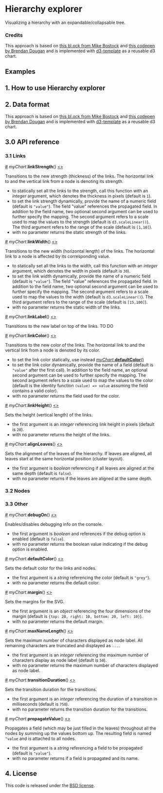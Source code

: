 # Hierarchy explorer 

Visualizing a hierarchy with an expandable/collapsable tree.

### Credits
This approach is based on [this bl.ock from Mike Bostock](https://bl.ocks.org/mbostock/1093025) and [this codepen by Brendan Dougan](https://codepen.io/brendandougan/pen/PpEzRp) and is implemented with [d3-template](https://github.com/EE2dev/d3-template) as a reusable d3 chart.

## Examples

## 1. How to use Hierarchy explorer

## 2. Data format
This approach is based on [this bl.ock from Mike Bostock](https://bl.ocks.org/mbostock/1093025) and [this codepen by Brendan Dougan](https://codepen.io/brendandougan/pen/PpEzRp) and is implemented with [d3-template](https://github.com/EE2dev/d3-template) as a reusable d3 chart.

## 3.0 API reference

### 3.1 Links
<a name="link_linkStrength" href="#link_linkStrength">#</a> <i>myChart</i>.<b>linkStrength</b>() [<>](https://github.com/ee2dev/hierarchy-explorer/blob/master/src/d3_template_reusable.js#L50 "Source")

Transitions to the new strength (thickness) of the links. The horizontal link to and the vertical link from a node is denoting its strength.
* to statically set all the links to the strength, call this function with an <i>integer</i> argument, which denotes the thickness in pixels (default is ```1```).
* to set the link strength dynamically, provide the name of a numeric field (default is ```"value"```). The field "value" references the propagated field. In addition to the field name, two optional second argument can be used to further specify the mapping. The second argument refers to a scale used to map the values to the strength (default is ```d3.scaleLinear()```). The third argument refers to the range of the scale (default is ```[1,10]```). 
* with no parameter returns the static strength of the links.

<a name="link_linkWidth" href="#link_linkWidth">#</a> <i>myChart</i>.<b>linkWidth</b>() [<>](https://github.com/ee2dev/hierarchy-explorer/blob/master/src/d3_template_reusable.js#L50 "Source")

Transitions to the new width (horizontal length) of the links. The horizontal link to a node is affected by its corresponding value. 
* to statically set all the links to the width, call this function with an <i>integer</i> argument, which denotes the width in pixels (default is ```30```).
* to set the link width dynamically, provide the name of a numeric field (default is ```"value"```). The field "value" references the propagated field. In addition to the field name, two optional second argument can be used to further specify the mapping. The second argument refers to a scale used to map the values to the width (default is ```d3.scaleLinear()```). The third argument refers to the range of the scale (default is ```[15,100]```). 
* with no parameter returns the static width of the links.

<a name="link_linkLabel" href="#link_linkLabel">#</a> <i>myChart</i>.<b>linkLabel</b>() [<>](https://github.com/ee2dev/hierarchy-explorer/blob/master/src/d3_template_reusable.js#L50 "Source")

Transitions to the new label on top of the links. 
TO DO

<a name="link_linkColor" href="#link_linkColor">#</a> <i>myChart</i>.<b>linkColor</b>() [<>](https://github.com/ee2dev/hierarchy-explorer/blob/master/src/d3_template_reusable.js#L50 "Source")

Transitions to the new color of the links. The horizontal link to and the vertical link from a node is denoted by its color.
* to set the link color statically, use instead <a href="#other_defaultColor"><i>myChart</i>.<b>defaultColor</b>()</a>
* to set the link color dynamically, provide the name of a field (default is ```"value"``` after the first call). In addition to the field name, an optional second argument can be used to further specify the mapping. The second argument refers to a scale used to map the values to the color (default is the identity function ```(value) => value``` assuming the field contains a valid color). 
* with no parameter returns the field used for the color.

<a name="link_linkHeight" href="#link_linkHeight">#</a> <i>myChart</i>.<b>linkHeight</b>() [<>](https://github.com/ee2dev/hierarchy-explorer/blob/master/src/d3_template_reusable.js#L50 "Source")

Sets the height (vertical length) of the links. 
* the first argument is an <i>integer</i> referencing link height in pixels (default is ```20```).
* with no parameter returns the height of the links.

<a name="link_alignLeaves" href="#link_alignLeaves">#</a> <i>myChart</i>.<b>alignLeaves</b>() [<>](https://github.com/ee2dev/hierarchy-explorer/blob/master/src/d3_template_reusable.js#L50 "Source")

Sets the alignment of the leaves of the hierarchy. If leaves are aligned, all leaves start at the same horizontal position (cluster layout).  
* the first argument is <i>boolean</i> referencing if all leaves are aligned at the same depth (default is ```false```).
* with no parameter returns if the leaves are aligned at the same depth.

### 3.2 Nodes

### 3.3 Other
<a name="other_debugOn" href="#other_debugOn">#</a> <i>myChart</i>.<b>debugOn</b>() [<>](https://github.com/ee2dev/hierarchy-explorer/blob/master/src/d3_template_reusable.js#L50 "Source")

Enables/disables debugging info on the console. 
* the first argument is <i>boolean</i> and references if the debug option is enabled (default is ```false```).
* with no parameter returns the boolean value indicating if the debug option is enabled.

<a name="other_defaultColor" href="#other_defaultColor">#</a> <i>myChart</i>.<b>defaultColor</b>() [<>](https://github.com/ee2dev/hierarchy-explorer/blob/master/src/d3_template_reusable.js#L50 "Source")

Sets the default color for the links and nodes. 
* the first argument is a <i>string</i> referencing the color (default is ```"grey"```).
* with no parameter returns the default color.

<a name="other_margin" href="#other_margin">#</a> <i>myChart</i>.<b>margin</b>() [<>](https://github.com/ee2dev/hierarchy-explorer/blob/master/src/d3_template_reusable.js#L50 "Source")

Sets the margins for the SVG. 
* the first argument is an <i>object</i> referencing the four dimensions of the margin (default is ```{top: 20, right: 10, bottom: 20, left: 10}```).
* with no parameter returns the default margin.

<a name="other_maxNameLength" href="#other_maxNameLength">#</a> <i>myChart</i>.<b>maxNameLength</b>() [<>](https://github.com/ee2dev/hierarchy-explorer/blob/master/src/d3_template_reusable.js#L50 "Source")

Sets the maximum number of characters displayed as node label. All remaining characters are truncated and displayed as ```...```.  
* the first argument is an <i>integer</i> referencing the maximum number of characters display as node label (default is ```50```).
* with no parameter returns the maximum number of characters displayed as node label.

<a name="other_transitionDuration" href="#other_transitionDuration">#</a> <i>myChart</i>.<b>transitionDuration</b>() [<>](https://github.com/ee2dev/hierarchy-explorer/blob/master/src/d3_template_reusable.js#L50 "Source")

Sets the transition duration for the transitions.
* the first argument is an <i>integer</i> referencing the duration of a transition in milliseconds (default is ```750```).
* with no parameter returns the transition duration for the transitions.

<a name="other_propagateValue" href="#other_propagateValue">#</a> <i>myChart</i>.<b>propagateValue</b>() [<>](https://github.com/ee2dev/hierarchy-explorer/blob/master/src/d3_template_reusable.js#L50 "Source")

Propagates a field (which may be just filled in the leaves) throughout all the nodes by summing up the values bottom up. The resulting field is named ```"value``` and is attached to all nodes. 
* the first argument is a <i>string</i> referencing a field to be propagated (default is ```"value"```).
* with no parameter returns if a field is propagated and its name.

## 4. License  
This code is released under the [BSD license](https://github.com/EE2dev/hierarchy-explorer//blob/master/LICENSE).






